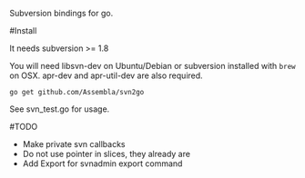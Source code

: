 Subversion bindings for go.

#Install

It needs subversion >= 1.8

You will need libsvn-dev on Ubuntu/Debian or subversion installed with `brew` on OSX. apr-dev and apr-util-dev are also required.

    go get github.com/Assembla/svn2go

See svn_test.go for usage.

#TODO

* Make private svn callbacks
* Do not use pointer in slices, they already are
* Add Export for svnadmin export command
